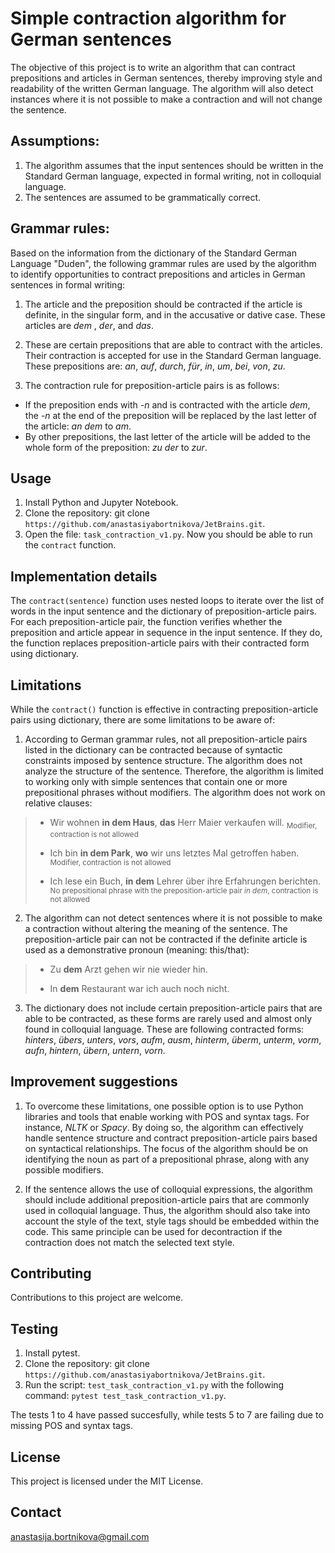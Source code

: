 
# Simple contraction algorithm for German sentences

The objective of this project is to write an algorithm that can contract prepositions and articles in German sentences, thereby improving style and readability of the written German language. The algorithm will also detect instances where it is not possible to make a contraction and will not change the sentence.


## Assumptions:

1. The algorithm assumes that the input sentences should be written in the Standard German language, expected in formal writing, not in colloquial language.
2. The sentences are assumed to be grammatically correct.


## Grammar rules:

Based on the information from the dictionary of the Standard German Language "Duden", the following grammar rules are used by the algorithm to identify opportunities to contract prepositions and articles in German sentences in formal writing:

1. The article and the preposition should be contracted if the article is definite, in the singular form, and in the accusative or dative case. These articles are *dem* , *der*, and *das*.

2. These are certain prepositions that are able to contract with the articles. Their contraction is accepted for use in the Standard German language. These prepositions are: *an*, *auf*, *durch*, *für*, *in*, *um*, *bei*, *von*, *zu*.

3. The contraction rule for preposition-article pairs is as follows:
- If the preposition ends with *-n* and is contracted with the article *dem*, the *-n* at the end of the preposition will be replaced by the last letter of the article: *an dem* to *am*. 
- By other prepositions, the last letter of the article will be added to the whole form of the preposition: *zu der* to *zur*.


## Usage

1. Install Python and Jupyter Notebook.
2. Clone the repository: git clone `https://github.com/anastasiyabortnikova/JetBrains.git`.
3. Open the file: `task_contraction_v1.py`. Now you should be able to run the `contract` function.


## Implementation details

The `contract(sentence)` function uses nested loops to iterate over the list of words in the input sentence and the dictionary of preposition-article pairs. For each preposition-article pair, the function verifies whether the preposition and article appear in sequence in the input sentence. If they do, the function replaces preposition-article pairs with their contracted form using dictionary.


## Limitations

While the `contract()` function is effective in contracting preposition-article pairs using dictionary, there are some limitations to be aware of:

1. According to German grammar rules, not all preposition-article pairs listed in the dictionary can be contracted because of syntactic constraints imposed by sentence structure. The algorithm does not analyze the structure of the sentence. Therefore, the algorithm is limited to working only with simple sentences that contain one or more prepositional phrases without modifiers. The algorithm does not work on relative clauses: 

> + Wir wohnen **in dem Haus**, **das** Herr Maier verkaufen will. <sub>Modifier, contraction is not allowed</sub>
>
> + Ich bin **in dem Park**, **wo** wir uns letztes Mal getroffen haben. <sub>Modifier, contraction is not allowed</sub>
>
> + Ich lese ein Buch, **in dem** Lehrer über ihre Erfahrungen berichten. <sub>No prepositional phrase with the preposition-article pair *in dem*, contraction is not allowed</sub>
        
2. The algorithm can not detect sentences where it is not possible to make a contraction without altering the meaning of the sentence. The preposition-article pair can not be contracted if the definite article is used as a demonstrative pronoun (meaning: this/that):

> + Zu **dem** Arzt gehen wir nie wieder hin.
>
> + In **dem** Restaurant war ich auch noch nicht.
    
3. The dictionary does not include certain preposition-article pairs that are able to be contracted, as these forms are rarely used and almost only found in colloquial language. These are following contracted forms: *hinters*, *übers*, *unters*, *vors*, *aufm*, *ausm*, *hinterm*, *überm*, *unterm*, *vorm*, *aufn*, *hintern*, *übern*, *untern*, *vorn*.


## Improvement suggestions

1. To overcome these limitations, one possible option is to use Python libraries and tools that enable working with POS and syntax tags. For instance, *NLTK* or *Spacy*. By doing so, the algorithm can effectively handle sentence structure and contract preposition-article pairs based on syntactical relationships. The focus of the algorithm should be on identifying the noun as part of a prepositional phrase, along with any possible modifiers.

2. If the sentence allows the use of colloquial expressions, the algorithm should include additional preposition-article pairs that are commonly used in colloquial language. Thus, the algorithm should also take into account the style of the text, style tags should be embedded within the code. This same principle can be used for decontraction if the contraction does not match the selected text style.


## Contributing

Contributions to this project are welcome. 


## Testing

1. Install pytest.
2. Clone the repository: git clone `https://github.com/anastasiyabortnikova/JetBrains.git`.
3. Run the script: `test_task_contraction_v1.py` with the following command: `pytest test_task_contraction_v1.py`.

The tests 1 to 4 have passed succesfully, while tests 5 to 7 are failing due to missing POS and syntax tags.


## License

This project is licensed under the MIT License.


## Contact

<anastasija.bortnikova@gmail.com>

